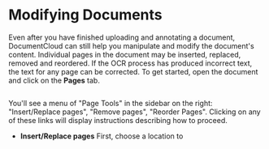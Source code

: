 # Modifying Documents

Even after you have finished uploading and annotating a document, DocumentCloud can still help you manipulate and modify the document's content. Individual pages in the document may be inserted, replaced, removed and reordered. If the OCR process has produced incorrect text, the text for any page can be corrected. To get started, open the document and click on the <b>Pages</b> tab.

<img alt="" src="/images/help/pages.jpg" class="full_line" />

You'll see a menu of "Page Tools" in the sidebar on the right: "Insert/Replace pages", "Remove pages", "Reorder Pages". Clicking on any of these links will display instructions describing how to proceed. 

 * **Insert/Replace pages** First, choose a location to

